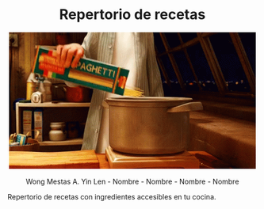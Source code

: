 <div align="center">

# **Repertorio de recetas**
  

![Ratatouille](GIF/a6ebc357ef9823560fdd0500f2ebff1b.gif)

</div>

<div align="center">
  
Wong Mestas A. Yin Len - Nombre - Nombre  - Nombre  - Nombre 

</div>

<div>
  
Repertorio de recetas con ingredientes accesibles en tu cocina.
  
</div>
